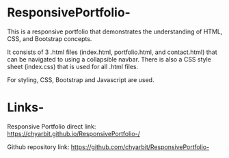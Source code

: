 # ResponsivePortfolio-

This is a responsive portfolio that demonstrates the understanding of HTML, CSS, and Bootstrap concepts.  

It consists of 3 .html files (index.html, portfolio.html, and contact.html) that can be navigated to using a collapsible navbar.  There is also a CSS style sheet (index.css) that is used for all .html files.

For styling, CSS, Bootstrap and Javascript are used.  

# Links-
Responsive Portfolio direct link:
 https://chyarbit.github.io/ResponsivePortfolio-/
 

Github repository link:
 https://github.com/chyarbit/ResponsivePortfolio-